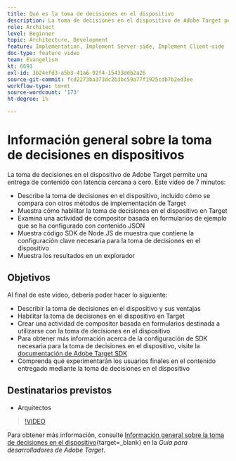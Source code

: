 ```yaml
---
title: Qué es la toma de decisiones en el dispositivo
description: La toma de decisiones en el dispositivo de Adobe Target permite una entrega de contenido con latencia cercana a cero. Vea este vídeo para obtener más información acerca de la toma de decisiones en el dispositivo y cómo habilitarla.
role: Architect
level: Beginner
topic: Architecture, Development
feature: Implementation, Implement Server-side, Implement Client-side
doc-type: feature video
team: Evangelism
kt: 6691
exl-id: 3b24efd3-a5b3-41a6-92f4-15433ddb2a26
source-git-commit: fcd2273ba373dc2b3bc59a77f1925cdb7b2ed3ee
workflow-type: tm+mt
source-wordcount: '173'
ht-degree: 1%

---
```


# Información general sobre la toma de decisiones en dispositivos

La toma de decisiones en el dispositivo de Adobe Target permite una entrega de contenido con latencia cercana a cero. Este vídeo de 7 minutos:

* Describe la toma de decisiones en el dispositivo, incluido cómo se compara con otros métodos de implementación de Target
* Muestra cómo habilitar la toma de decisiones en el dispositivo en Target
* Examina una actividad de compositor basada en formularios de ejemplo que se ha configurado con contenido JSON
* Muestra código SDK de Node.JS de muestra que contiene la configuración clave necesaria para la toma de decisiones en el dispositivo
* Muestra los resultados en un explorador

## Objetivos

Al final de este vídeo, debería poder hacer lo siguiente:

* Describir la toma de decisiones en el dispositivo y sus ventajas
* Habilitar la toma de decisiones en el dispositivo en Target
* Crear una actividad de compositor basada en formularios destinada a utilizarse con la toma de decisiones en el dispositivo
* Para obtener más información acerca de la configuración de SDK necesaria para la toma de decisiones en el dispositivo, visite la [documentación de Adobe Target SDK](https://experienceleague.adobe.com/es/docs/target-dev/developer/server-side/on-device-decisioning/overview)
* Comprenda qué experimentarán los usuarios finales en el contenido entregado mediante la toma de decisiones en el dispositivo

## Destinatarios previstos

* Arquitectos

>[!VIDEO](https://video.tv.adobe.com/v/329032/?quality=12)

Para obtener más información, consulte [Información general sobre la toma de decisiones en el dispositivo](https://experienceleague.adobe.com/docs/target-dev/developer/server-side/on-device-decisioning/overview.html?lang=es){target=_blank} en la *Guía para desarrolladores de Adobe Target*.
